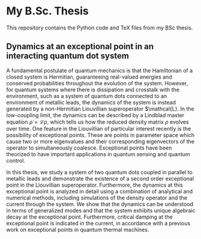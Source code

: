 # My B.Sc. Thesis
This repository contains the Python code and TeX files from my BSc thesis.
##  Dynamics at an exceptional point in an interacting quantum dot system

A fundamental postulate of quantum mechanics is that the Hamiltonian of a closed system is Hermitian, guaranteeing real-valued energies and conserved probabilities throughout the evolution of the system. However, for quantum systems where there is dissipation and crosstalk with the environment, such as a system of quantum dots connected to an environment of metallic leads, the dynamics of the system is instead generated by a non-Hermitian Liouvillian superoperator $\mathcal{L}. In the low-coupling limit, the dynamics can be described by a Lindblad master equation 
$\dot{\rho}=\mathcal{L}\rho$,
which tells us how the reduced density matrix $\rho$ evolves over time. One feature in the Liouvillian of particular interest recently is the possibility of exceptional points. These are points in parameter space which cause two or more eigenvalues and their corresponding eigenvectors of the operator to simultaneously coalesce. Exceptional points have been theorized to have important applications in quantum sensing and quantum control.

In this thesis, we study a system of two quantum dots coupled in parallel to metallic leads and demonstrate the existence of a second order exceptional point in the Liouvillian superoperator. Furthermore, the dynamics at this exceptional point is analyzed in detail using a combination of analytical and numerical methods, including simulations of the density operator and the current through the system. We show that the dynamics can be understood in terms of generalized modes and that the system exhibits unique algebraic decay at the exceptional point. Furthermore, critical damping at the exceptional point is indicated in the current, in accordance with a previous work on exceptional points in quantum thermal machines.



